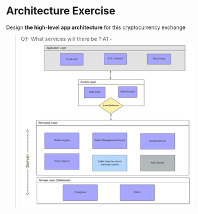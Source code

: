 # Architecture Exercise
Design **the high-level app architecture** for this cryptocurrency exchange
> Q1- What services will there be ?
   A1 - <img src="https://github.com/mohamedlotfe/Cryptocurrency-Exchange-Server/blob/main/cryptocurrency%20exchange%20Arch.png"/>
